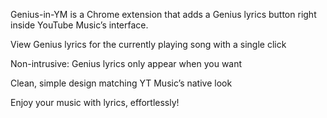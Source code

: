 Genius-in-YM is a Chrome extension that adds a Genius lyrics button right inside YouTube Music’s interface.

View Genius lyrics for the currently playing song with a single click

Non-intrusive: Genius lyrics only appear when you want

Clean, simple design matching YT Music’s native look

Enjoy your music with lyrics, effortlessly!
